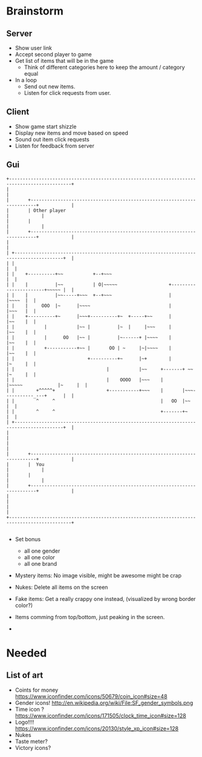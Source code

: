 Brainstorm
==========

Server
------
* Show user link 
* Accept second player to game 
* Get list of items that will be in the game
    * Think of different categories here to keep the amount / category equal
* In a loop 
    * Send out new items.
    * Listen for click requests from user.


Client
-----
* Show game start shizzle
* Display new items and move based on speed
* Sound out item click requests 
* Listen for feedback from server 

Gui
---
 
```
+---------------------------------------------------------------------------------------------+
|                                                                                             |
|       +------------------------------------------------------------------------+            |
|       | Other player                                                           |            |
|       |                                                                        |            |
|       +------------------------------------------------------------------------+            |
|                                                                                             |
| +----------------------------------------------------------------------------------------+  |
| |                                                                                        |  |
| |    +----------+~~           +--+~~~                                                    |  |
| |    |          |~~           | O|~~~~~                   +-----------------------+~~~~~ |  |
| |    |          |~~-----+~~~  +--+~~~                     |                       |~~~~  |  |
| |    |     OOO  |~      |~~~~                             |                       |~~~   |  |
| |    +----------+~      |~~~+----------+~  +-----+~~      |                       |~~    |  |
| |           |           |~~ |          |~  |     |~~~     |                       |~~    |  |
| |           |      OO   |~~ |          |~------+ |~~~~    |                       |~~    |  |
| |           +-----------+~~ |       OO | ~     |~|~~~~    |                       |~~    |  |
| |                           +----------+~      |~+        |                       |~     |  |
| |                                  |           |~~     +-------+ ~~               |~     |  |
| |                                  |    OOOO   |~~~    |       |~~~~~             |~     |  |
| |        +^^^^^+                   +-----------+~~~    |       |~~~-----------_---+      |  |
| |        ^     ^                                       |   OO  |~~                       |  |
| |        ^     ^                                       +-------+~                        |  |
| +----------------------------------------------------------------------------------------+  |
|                                                                                             |
|                                                                                             |
|       +------------------------------------------------------------------------+            |
|       |  You                                                                   |            |
|       |                                                                        |            |
|       +------------------------------------------------------------------------+            |
|                                                                                             |
|                                                                                             |
+---------------------------------------------------------------------------------------------+


```

* Set bonus
    * all one gender
    * all one color
    * all one brand

* Mystery items: No image visible, might be awesome might be crap
* Nukes: Delete all items on the screen
* Fake items: Get a really crappy one instead, (visualized by wrong border color?)
* Items comming from top/bottom, just peaking in the screen. 
* 


Needed
======

List of art
-----------
* Coints for money  https://www.iconfinder.com/icons/50679/coin_icon#size=48
* Gender icons! http://en.wikipedia.org/wiki/File:SF_gender_symbols.png
* Time icon ?  https://www.iconfinder.com/icons/171505/clock_time_icon#size=128
* Logo!!!! https://www.iconfinder.com/icons/20130/style_xp_icon#size=128
* Nukes
* Taste meter? 
* Victory icons?

